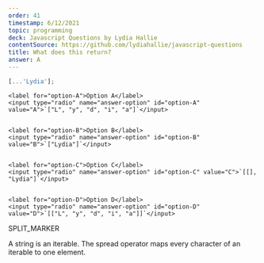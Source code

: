 ```yaml
---
order: 41
timestamp: 6/12/2021
topic: programming
deck: Javascript Questions by Lydia Hallie
contentSource: https://github.com/lydiahallie/javascript-questions
title: What does this return?
answer: A
---
```


  

```javascript
[...'Lydia'];
```


    <label for="option-A">Option A</label>
    <input type="radio" name="answer-option" id="option-A" value="A">`["L", "y", "d", "i", "a"]`</input>
    

    <label for="option-B">Option B</label>
    <input type="radio" name="answer-option" id="option-B" value="B">`["Lydia"]`</input>
    

    <label for="option-C">Option C</label>
    <input type="radio" name="answer-option" id="option-C" value="C">`[[], "Lydia"]`</input>
    

    <label for="option-D">Option D</label>
    <input type="radio" name="answer-option" id="option-D" value="D">`[["L", "y", "d", "i", "a"]]`</input>
    




SPLIT_MARKER

A string is an iterable. The spread operator maps every character of an iterable to one element.



